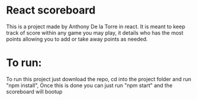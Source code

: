 # React scoreboard
This is a project made by Anthony De la Torre in react. It is meant to keep track of score within any game you may play, it details who has the most points allowing you to add or take away points as needed.
# To run:
To run this project just download the repo, cd into the project folder and run "npm install", Once this is done you can just run "npm start" and the scoreboard will bootup


